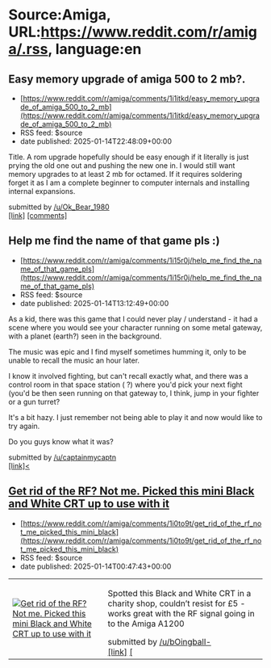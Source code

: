 # Source:Amiga, URL:https://www.reddit.com/r/amiga/.rss, language:en

## Easy memory upgrade of amiga 500 to 2 mb?.
 - [https://www.reddit.com/r/amiga/comments/1i1itkd/easy_memory_upgrade_of_amiga_500_to_2_mb](https://www.reddit.com/r/amiga/comments/1i1itkd/easy_memory_upgrade_of_amiga_500_to_2_mb)
 - RSS feed: $source
 - date published: 2025-01-14T22:48:09+00:00

<!-- SC_OFF --><div class="md"><p>Title. A rom upgrade hopefully should be easy enough if it literally is just prying the old one out and pushing the new one in. I would still want memory upgrades to at least 2 mb for octamed. If it requires soldering forget it as I am a complete beginner to computer internals and installing internal expansions.</p> </div><!-- SC_ON --> &#32; submitted by &#32; <a href="https://www.reddit.com/user/Ok_Bear_1980"> /u/Ok_Bear_1980 </a> <br/> <span><a href="https://www.reddit.com/r/amiga/comments/1i1itkd/easy_memory_upgrade_of_amiga_500_to_2_mb/">[link]</a></span> &#32; <span><a href="https://www.reddit.com/r/amiga/comments/1i1itkd/easy_memory_upgrade_of_amiga_500_to_2_mb/">[comments]</a></span>

## Help me find the name of that game pls :)
 - [https://www.reddit.com/r/amiga/comments/1i15r0j/help_me_find_the_name_of_that_game_pls](https://www.reddit.com/r/amiga/comments/1i15r0j/help_me_find_the_name_of_that_game_pls)
 - RSS feed: $source
 - date published: 2025-01-14T13:12:49+00:00

<!-- SC_OFF --><div class="md"><p>As a kid, there was this game that I could never play / understand - it had a scene where you would see your character running on some metal gateway, with a planet (earth?) seen in the background.</p> <p>The music was epic and I find myself sometimes humming it, only to be unable to recall the music an hour later.</p> <p>I know it involved fighting, but can&#39;t recall exactly what, and there was a control room in that space station ( ?) where you&#39;d pick your next fight (you&#39;d be then seen running on that gateway to, I think, jump in your fighter or a gun turret? </p> <p>It&#39;s a bit hazy. I just remember not being able to play it and now would like to try again.</p> <p>Do you guys know what it was?</p> </div><!-- SC_ON --> &#32; submitted by &#32; <a href="https://www.reddit.com/user/captainmycaptn"> /u/captainmycaptn </a> <br/> <span><a href="https://www.reddit.com/r/amiga/comments/1i15r0j/help_me_find_the_name_of_that_game_pls/">[link]<

## Get rid of the RF? Not me. Picked this mini Black and White CRT up to use with it
 - [https://www.reddit.com/r/amiga/comments/1i0to9t/get_rid_of_the_rf_not_me_picked_this_mini_black](https://www.reddit.com/r/amiga/comments/1i0to9t/get_rid_of_the_rf_not_me_picked_this_mini_black)
 - RSS feed: $source
 - date published: 2025-01-14T00:47:43+00:00

<table> <tr><td> <a href="https://www.reddit.com/r/amiga/comments/1i0to9t/get_rid_of_the_rf_not_me_picked_this_mini_black/"> <img src="https://external-preview.redd.it/c2F2OWFqN253dWNlMR37sHl8ziMaM8sWqtgOaMOK2vo6l4gK0ioLPYr37mbI.png?width=640&amp;crop=smart&amp;auto=webp&amp;s=f3f10e28d327de4788ef74f1d7f135e7554bc64d" alt="Get rid of the RF? Not me. Picked this mini Black and White CRT up to use with it" title="Get rid of the RF? Not me. Picked this mini Black and White CRT up to use with it" /> </a> </td><td> <!-- SC_OFF --><div class="md"><p>Spotted this Black and White CRT in a charity shop, couldn’t resist for £5 - works great with the RF signal going in to the Amiga A1200 </p> </div><!-- SC_ON --> &#32; submitted by &#32; <a href="https://www.reddit.com/user/bOingball-"> /u/bOingball- </a> <br/> <span><a href="https://v.redd.it/wcldtgdnwuce1">[link]</a></span> &#32; <span><a href="https://www.reddit.com/r/amiga/comments/1i0to9t/get_rid_of_the_rf_not_me_picked_this_mini_black/">[

